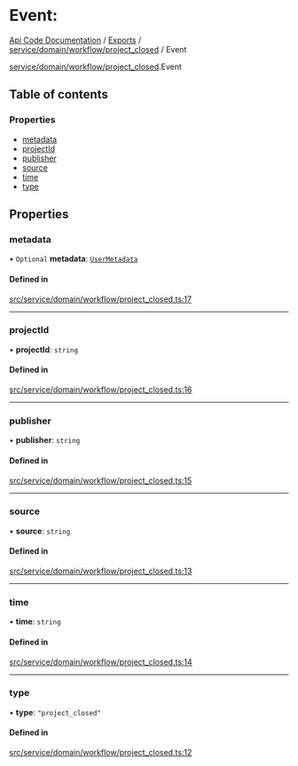 # Event: 
 
[Api Code Documentation](../README.md) / [Exports](../modules.md) / [service/domain/workflow/project\_closed](../modules/service_domain_workflow_project_closed.md) / Event

[service/domain/workflow/project\_closed](../modules/service_domain_workflow_project_closed.md).Event

## Table of contents

### Properties

- [metadata](service_domain_workflow_project_closed.Event.md#metadata)
- [projectId](service_domain_workflow_project_closed.Event.md#projectid)
- [publisher](service_domain_workflow_project_closed.Event.md#publisher)
- [source](service_domain_workflow_project_closed.Event.md#source)
- [time](service_domain_workflow_project_closed.Event.md#time)
- [type](service_domain_workflow_project_closed.Event.md#type)

## Properties

### metadata

• `Optional` **metadata**: [`UserMetadata`](../modules/service_domain_metadata.md#usermetadata)

#### Defined in

[src/service/domain/workflow/project_closed.ts:17](https://github.com/openkfw/TruBudget/blob/965031f/api/src/service/domain/workflow/project_closed.ts#L17)

___

### projectId

• **projectId**: `string`

#### Defined in

[src/service/domain/workflow/project_closed.ts:16](https://github.com/openkfw/TruBudget/blob/965031f/api/src/service/domain/workflow/project_closed.ts#L16)

___

### publisher

• **publisher**: `string`

#### Defined in

[src/service/domain/workflow/project_closed.ts:15](https://github.com/openkfw/TruBudget/blob/965031f/api/src/service/domain/workflow/project_closed.ts#L15)

___

### source

• **source**: `string`

#### Defined in

[src/service/domain/workflow/project_closed.ts:13](https://github.com/openkfw/TruBudget/blob/965031f/api/src/service/domain/workflow/project_closed.ts#L13)

___

### time

• **time**: `string`

#### Defined in

[src/service/domain/workflow/project_closed.ts:14](https://github.com/openkfw/TruBudget/blob/965031f/api/src/service/domain/workflow/project_closed.ts#L14)

___

### type

• **type**: ``"project_closed"``

#### Defined in

[src/service/domain/workflow/project_closed.ts:12](https://github.com/openkfw/TruBudget/blob/965031f/api/src/service/domain/workflow/project_closed.ts#L12)
